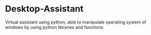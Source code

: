 # Desktop-Assistant
Virtual assistant using python, able to manipulate operating system of windows by using python libraries and functions
